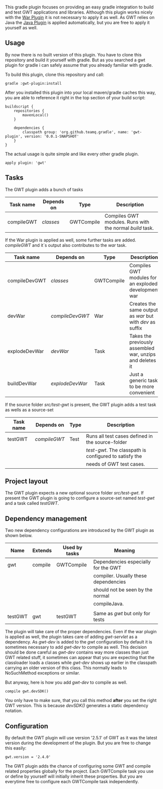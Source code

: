 This gradle plugin focuses on providing an easy gradle integration to build and test GWT applications and libraries.
Although this plugin works nicely with the [War Plugin](http://www.gradle.org/docs/current/userguide/war_plugin.html) it is
not necessary to apply it as well. As GWT relies on Java the [Java Plugin](http://www.gradle.org/docs/current/userguide/java_plugin.html)
is applied automatically, but you are free to apply it yourself as well.

## Usage

By now there is no built version of this plugin. You have to clone this repository and build it yourself with gradle.
But as you searched a gwt plugin for gradle i can safely assume that you already familiar with gradle.

To build this plugin, clone this repository and call:

	gradle :gwt-plugin:install
	
After you installed this plugin into your local maven/gradle caches this way, you are able to reference it right in the top
section of your build script:

	buildscript {
		repositories {
			mavenLocal()
		}
		
		dependencies {
			classpath group: 'org.github.teamq.gradle', name: 'gwt-plugin', version: '0.0.1-SNAPSHOT'
		}
	}

The actual usage is quite simple and like every other gradle plugin.

	apply plugin: 'gwt'

## Tasks

The GWT plugin adds a bunch of tasks

| Task name     | Depends on           | Type       | Description                                               |
| ------------- | -------------------- | ---------- | --------------------------------------------------------- |
| compileGWT    | *classes*            | GWTCompile | Compiles GWT modules. Runs with the normal *build* task.  |

If the War plugin is applied as well, some further tasks are added. *compileGWT* and it´s output also contributes to the *war* task.

| Task name     | Depends on           | Type       | Description                                               |
| ------------- | -------------------- | ---------- | --------------------------------------------------------- |
| compileDevGWT | *classes*            | GWTCompile | Compiles GWT modules for an exploded development war      |
| devWar        | *compileDevGWT*      | War        | Creates the same output as *war* but with *dev* as suffix |
| explodeDevWar | *devWar*             | Task       | Takes the previously assembled war, unzips and deletes it |
| buildDevWar   | *explodeDevWar*      | Task       | Just a generic task to be more convenient                 |

If the source folder *src/test-gwt* is present, the GWT plugin adds a test task as wells as a source-set

| Task name     | Depends on           | Type       | Description                                               |
| ------------- | -------------------- | ---------- | --------------------------------------------------------- |
| testGWT       | *compileGWT*         | Test       | Runs all test cases defined in the source-folder          |
|               |                      |            | *test-gwt*. The classpath is configured to satisfy the    |
|               |                      |            | needs of GWT test cases.                                  |

## Project layout

The GWT plugin expects a new optional source folder *src/test-gwt*. If present the GWT plugin is going to configure a source-set named *test-gwt*
and a task called *testGWT*.

## Dependency management

Two new dependency configurations are introduced by the GWT plugin as shown below.

| Name          | Extends              | Used by tasks | Meaning                              |
| ------------- | -------------------- | ------------- | ------------------------------------ |
| gwt           | compile              | GWTCompile    | Dependencies especially for the GWT  |
|               |                      |               | compiler. Usually these dependencies |
|               |                      |               | should not be seen by the normal     |
|               |                      |               | compileJava.                         |
|               |                      |               |                                      |
| testGWT       | gwt                  | testGWT       | Same as *gwt* but only for tests     |

The plugin will take care of the proper dependencies. Even if the war plugin is applied as well, the plugin takes care of
adding *gwt-servlet* as a dependency. As *gwt-dev* is added to the *gwt* configuration by default it is sometimes
necessary to add *gwt-dev* to compile as well. This decision should be done careful as *gwt-dev* contains way more
classes than just GWT related stuff, it sometimes can appear that you are expecting that the classloader loads a classes
while *gwt-dev* shows up earlier in the classpath carrying an older version of this class. This normally leads to
NoSuchMethod exceptions or similar.

But anyway, here is how you add *gwt-dev* to compile as well.

	compile gwt.devSDK()

You only have to make sure, that you call this method **after** you set the right GWT version. This is because *devSDK()*
generates a static dependency notation.

## Configuration

By default the GWT plugin will use version '2.5.1' of GWT as it was the latest version during the development of the plugin.
But you are free to change this easily:

	gwt.version = '2.4.0'

The GWT plugin adds the chance of configuring some GWT and compile related properties globally for the project.
Each GWTCompile task you use or define by yourself will initially inherit these properties. But you are everytime
free to configure each GWTCompile task independently.